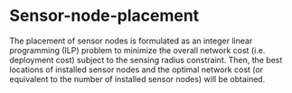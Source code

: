 # Sensor-node-placement
The placement of sensor nodes is formulated as an integer linear programming (ILP) problem to minimize the overall network cost (i.e. deployment cost) subject to the sensing radius constraint. Then, the best locations of installed sensor nodes and the optimal network cost (or equivalent to the number of installed sensor nodes) will be obtained.
